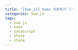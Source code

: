 ```yaml
---
title: '[Vue.js] Vuex 사용하기 ①'
categories: Vue.js
tags:
  - vue.js
  - vuex
  - javascript
  - store
  - state
---
```

